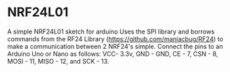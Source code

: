 # NRF24L01
A simple NRF24L01 sketch for arduino
Uses the SPI library and borrows commands from the RF24 Library (https://github.com/maniacbug/RF24) to make a communication between 2 NRF24's simple.
Connect the pins to an Arduino Uno or Nano as follows: VCC- 3.3v, GND - GND, CE - 7, CSN - 8, MOSI - 11, MISO - 12, and SCK - 13.

